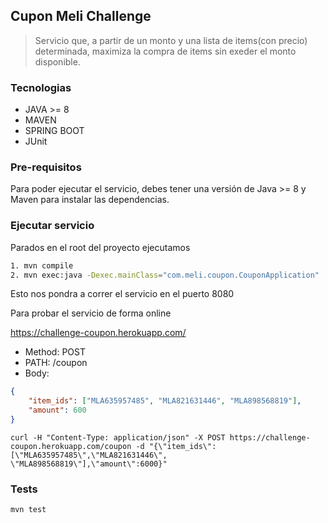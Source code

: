 ## Cupon Meli Challenge

> Servicio que, a partir de un monto y una lista de items(con precio) determinada, maximiza la compra de items sin exeder el monto disponible.

### Tecnologias

* JAVA >= 8
* MAVEN
* SPRING BOOT
* JUnit

### Pre-requisitos
Para poder ejecutar el servicio, debes tener una versión de Java >= 8 y Maven para instalar las dependencias.

### Ejecutar servicio

Parados en el root del proyecto ejecutamos

```sh
1. mvn compile
2. mvn exec:java -Dexec.mainClass="com.meli.coupon.CouponApplication"
```

Esto nos pondra a correr el servicio en el puerto 8080

Para probar el servicio de forma online

https://challenge-coupon.herokuapp.com/

* Method: POST
* PATH: /coupon
* Body:

```json
{
	"item_ids": ["MLA635957485", "MLA821631446", "MLA898568819"],
	"amount": 600
}
```



```curl
curl -H "Content-Type: application/json" -X POST https://challenge-coupon.herokuapp.com/coupon -d "{\"item_ids\":[\"MLA635957485\",\"MLA821631446\", \"MLA898568819\"],\"amount\":6000}"
```
### Tests

```sh
mvn test
```
